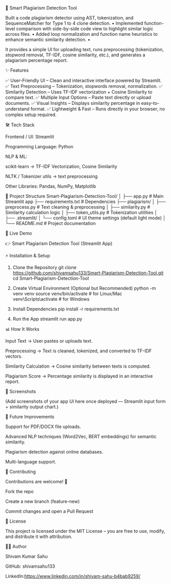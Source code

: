 📖 Smart Plagiarism Detection Tool

Built a code plagiarism detector using AST, tokenization, and SequenceMatcher for Type 1 to 4 clone detection.  • Implemented function-level comparison with side-by-side code view to highlight similar logic across files.  • Added loop normalization and function name heuristics to enhance semantic similarity detection.  •
 
It provides a simple UI for uploading text, runs preprocessing (tokenization, stopword removal, TF-IDF, cosine similarity, etc.), and generates a plagiarism percentage report.

✨ Features

✅ User-Friendly UI – Clean and interactive interface powered by Streamlit.
✅ Text Preprocessing – Tokenization, stopwords removal, normalization.
✅ Similarity Detection – Uses TF-IDF vectorization + Cosine Similarity to compare text.
✅ Multiple Input Options – Paste text directly or upload documents.
✅ Visual Insights – Displays similarity percentage in easy-to-understand format.
✅ Lightweight & Fast – Runs directly in your browser, no complex setup required.

🛠️ Tech Stack

Frontend / UI: Streamlit

Programming Language: Python

NLP & ML:

scikit-learn → TF-IDF Vectorization, Cosine Similarity

NLTK / Tokenizer utils → text preprocessing

Other Libraries: Pandas, NumPy, Matplotlib

📂 Project Structure
Smart-Plagiarism-Detection-Tool/
│
├── app.py                     # Main Streamlit app
├── requirements.txt           # Dependencies
├── plagiarism/
│   ├── preprocess.py          # Text cleaning & preprocessing
│   ├── similarity.py          # Similarity calculation logic
│   ├── token_utils.py         # Tokenization utilities
│
├── .streamlit/
│   └── config.toml            # UI theme settings (default light mode)
│
└── README.md                  # Project documentation

🚀 Live Demo

👉 Smart Plagiarism Detection Tool (Streamlit App)

⚡ Installation & Setup
1. Clone the Repository
git clone https://github.com/shivamsahu133/Smart-Plagiarism-Detection-Tool.git
cd Smart-Plagiarism-Detection-Tool

2. Create Virtual Environment (Optional but Recommended)
python -m venv venv
source venv/bin/activate   # for Linux/Mac
venv\Scripts\activate      # for Windows

3. Install Dependencies
pip install -r requirements.txt

4. Run the App
streamlit run app.py

📊 How It Works

Input Text → User pastes or uploads text.

Preprocessing → Text is cleaned, tokenized, and converted to TF-IDF vectors.

Similarity Calculation → Cosine similarity between texts is computed.

Plagiarism Score → Percentage similarity is displayed in an interactive report.

📸 Screenshots

(Add screenshots of your app UI here once deployed — Streamlit input form + similarity output chart.)

🔮 Future Improvements

Support for PDF/DOCX file uploads.

Advanced NLP techniques (Word2Vec, BERT embeddings) for semantic similarity.

Plagiarism detection against online databases.

Multi-language support.

🤝 Contributing

Contributions are welcome! 🎉

Fork the repo

Create a new branch (feature-new)

Commit changes and open a Pull Request

📜 License

This project is licensed under the MIT License – you are free to use, modify, and distribute it with attribution.

👨‍💻 Author

Shivam Kumar Sahu

GitHub: shivamsahu133

LinkedIn:https://www.linkedin.com/in/shivam-sahu-b4bab9259/

